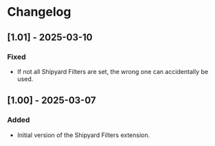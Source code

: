 # Changelog

## [1.01] - 2025-03-10

### Fixed

- If not all Shipyard Filters are set, the wrong one can accidentally be used.

## [1.00] - 2025-03-07

### Added

- Initial version of the Shipyard Filters extension.

